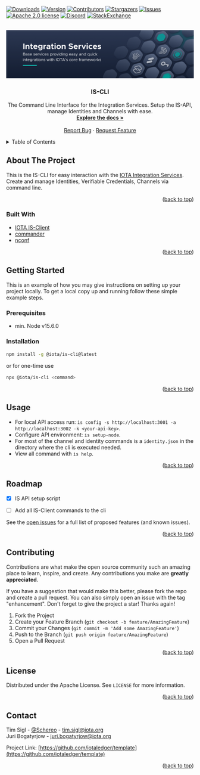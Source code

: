 <!-- This READM is based on the BEST-README-Template (https://github.com/othneildrew/Best-README-Template) -->
<div id="top"></div>
<!--
*** Thanks for checking out the Best-README-Template. If you have a suggestion
*** that would make this better, please fork the repo and create a pull request
*** or simply open an issue with the tag "enhancement".
*** Don't forget to give the project a star!
*** Thanks again! Now go create something AMAZING! :D
-->



<!-- PROJECT SHIELDS -->
<!--
*** I'm using markdown "reference style" links for readability.
*** Reference links are enclosed in brackets [ ] instead of parentheses ( ).
*** See the bottom of this document for the declaration of the reference variables
*** for contributors-url, forks-url, etc. This is an optional, concise syntax you may use.
*** https://www.markdownguide.org/basic-syntax/#reference-style-links
-->
[![Downloads][downloads-shield]][npm-url]
[![Version][npm-version-shield]][npm-url]
[![Contributors][contributors-shield]][contributors-url]
[![Stargazers][stars-shield]][stars-url]
[![Issues][issues-shield]][issues-url]
[![Apache 2.0 license][license-shield]][license-url]
[![Discord][discord-shield]][discord-url]
[![StackExchange][stackexchange-shield]][stackexchange-url]
<!-- Add additional Badges. Some examples >
![Format Badge](https://github.com/iotaledger/template/workflows/Format/badge.svg "Format Badge")
![Audit Badge](https://github.com/iotaledger/template/workflows/Audit/badge.svg "Audit Badge")
![Clippy Badge](https://github.com/iotaledger/template/workflows/Clippy/badge.svg "Clippy Badge")
![BuildBadge](https://github.com/iotaledger/template/workflows/Build/badge.svg "Build Badge")
![Test Badge](https://github.com/iotaledger/template/workflows/Test/badge.svg "Test Badge")
![Coverage Badge](https://coveralls.io/repos/github/iotaledger/template/badge.svg "Coverage Badge")


<!-- PROJECT LOGO -->
<br />
<div align="center">
    <a href="https://github.com/iotaledger/template">
        <img src="is_banner.png" alt="Banner">
    </a>
    <h3 align="center">IS-CLI</h3>
    <p align="center">
        The Command Line Interface for the Integration Services. Setup the IS-API, manage Identities and Channels with ease.
        <br />
        <a href="https://wiki.iota.org"><strong>Explore the docs »</strong></a>
        <br />
        <br />
        <a href="https://github.com/iota-community/iscli/labels/bug">Report Bug</a>
        ·
        <a href="https://github.com/iota-community/iscli/labels/enhancement">Request Feature</a>
    </p>
</div>



<!-- TABLE OF CONTENTS -->
<!-- TODO 
Edit the ToC to your needs. If your project is part of the wiki, you should link directly to the Wiki where possible and remove unneeded sections to prevent duplicates 
-->
<details>
  <summary>Table of Contents</summary>
  <ol>
    <li>
      <a href="#about-the-project">About The Project</a>
      <ul>
        <li><a href="#built-with">Built With</a></li>
      </ul>
    </li>
    <li>
      <a href="#getting-started">Getting Started</a>
      <ul>
        <li><a href="#prerequisites">Prerequisites</a></li>
        <li><a href="#installation">Installation</a></li>
      </ul>
    </li>
    <li><a href="#usage">Usage</a></li>
    <li><a href="#roadmap">Roadmap</a></li>
    <li><a href="#contributing">Contributing</a></li>
    <li><a href="#license">License</a></li>
    <li><a href="#contact">Contact</a></li>
  </ol>
</details>



<!-- ABOUT THE PROJECT -->
## About The Project

This is the IS-CLI for easy interaction with the [IOTA Integration Services](https://github.com/iotaledger/integration-services). Create and manage Identities, Verifiable Credentials, Channels via command line.

<p align="right">(<a href="#top">back to top</a>)</p>

### Built With

* [IOTA IS-Client](https://www.npmjs.com/package/@iota/is-client)
* [commander](https://www.npmjs.com/package/commander)
* [nconf](https://www.npmjs.com/package/nconf)

<p align="right">(<a href="#top">back to top</a>)</p>



<!-- GETTING STARTED -->
## Getting Started

This is an example of how you may give instructions on setting up your project locally.
To get a local copy up and running follow these simple example steps.

### Prerequisites

-   min. Node v15.6.0

### Installation

```sh
npm install -g @iota/is-cli@latest
```

or for one-time use

```sh
npx @iota/is-cli <command>
```

<p align="right">(<a href="#top">back to top</a>)</p>



<!-- USAGE EXAMPLES -->
## Usage

-   For local API access run: `is config -s http://localhost:3001 -a http://localhost:3002 -k <your-api-key>`.
-   Configure API environment: `is setup-node`.
-   For most of the channel and identity commands is a `identity.json` in the directory where the cli is executed needed.
-   View all command with `is help`.

<p align="right">(<a href="#top">back to top</a>)</p>



<!-- ROADMAP -->
## Roadmap

- [x] IS API setup script
- [ ] Add all IS-Client commands to the cli


See the [open issues](https://github.com/iota-community/iscli/issues) for a full list of proposed features (and known issues).

<p align="right">(<a href="#top">back to top</a>)</p>



<!-- CONTRIBUTING -->
## Contributing

Contributions are what make the open source community such an amazing place to learn, inspire, and create. Any contributions you make are **greatly appreciated**.

If you have a suggestion that would make this better, please fork the repo and create a pull request. You can also simply open an issue with the tag "enhancement".
Don't forget to give the project a star! Thanks again!

1. Fork the Project
2. Create your Feature Branch (`git checkout -b feature/AmazingFeature`)
3. Commit your Changes (`git commit -m 'Add some AmazingFeature'`)
4. Push to the Branch (`git push origin feature/AmazingFeature`)
5. Open a Pull Request

<p align="right">(<a href="#top">back to top</a>)</p>



<!-- LICENSE -->
## License

Distributed under the Apache License. See `LICENSE` for more information.

<p align="right">(<a href="#top">back to top</a>)</p>



<!-- CONTACT -->
## Contact

Tim Sigl - [@Schereo](https://twitter.com/schereo) - tim.sigl@iota.org <br>
Juri Bogatyrjow - juri.bogatyrjow@iota.org

Project Link: [https://github.com/iotaledger/template](https://github.com/iotaledger/template)

<p align="right">(<a href="#top">back to top</a>)</p>




<!-- MARKDOWN LINKS & IMAGES -->
<!-- https://www.markdownguide.org/basic-syntax/#reference-style-links -->
[contributors-shield]: https://img.shields.io/github/contributors/iotaledger/template.svg?style=for-the-badge
[contributors-url]: https://github.com/iotaledger/template/graphs/contributors
[npm-url]: https://www.npmjs.com/package/@iota/is-client
[downloads-shield]: https://img.shields.io/npm/dw/@iota/is-cli?style=for-the-badge
[npm-version-shield]: https://img.shields.io/npm/v/@iota/is-cli?style=for-the-badge
[stars-shield]: https://img.shields.io/github/stars/iotaledger/template.svg?style=for-the-badge
[stars-url]: https://github.com/iota-community/iscli/stargazers
[issues-shield]: https://img.shields.io/github/issues/iotaledger/template.svg?style=for-the-badge
[issues-url]: https://github.com/iotaledger/template/issues
[license-shield]: https://img.shields.io/github/license/iotaledger/template.svg?style=for-the-badge
[license-url]: https://github.com/iota-community/iscli/blob/main/LICENSE
[discord-shield]: https://img.shields.io/badge/Discord-9cf.svg?style=for-the-badge&logo=discord
[discord-url]: https://discord.com/channels/397872799483428865/910192737842790400
[stackexchange-shield]: https://img.shields.io/badge/StackExchange-9cf.svg?style=for-the-badge&logo=stackexchange
[stackexchange-url]: https://iota.stackexchange.com
